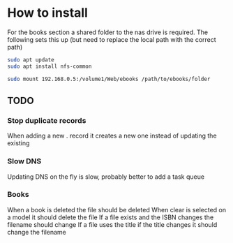 # How to install

For the books section a shared folder to the nas drive is required. The following sets this up (but need to replace
the local path with the correct path)

```bash
sudo apt update
sudo apt install nfs-common

sudo mount 192.168.0.5:/volume1/Web/ebooks /path/to/ebooks/folder
```

## TODO

### Stop duplicate records

When adding a new . record it creates a new one instead of updating the existing

### Slow DNS

Updating DNS on the fly is slow, probably better to add a task queue

### Books

When a book is deleted the file should be deleted
When clear is selected on a model it should delete the file
If a file exists and the ISBN changes the filename should change
If a file uses the title if the title changes it should change the filename
